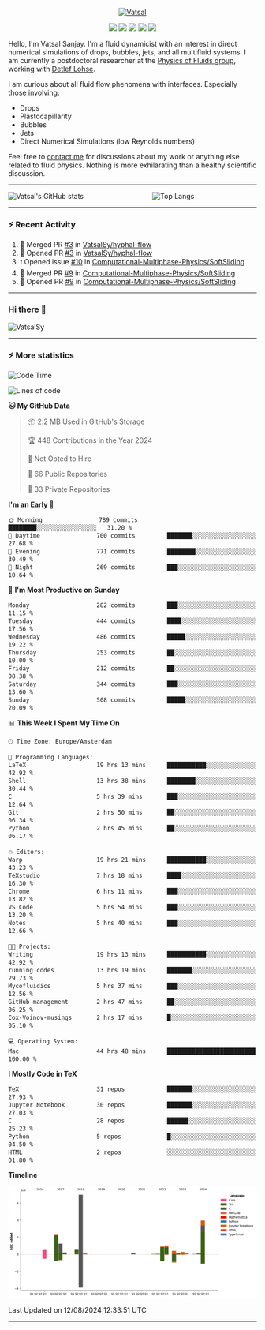 <center>

[<img alt="Vatsal" width="200px" src="https://www.dropbox.com/s/dxyybgtblo8er6h/Logo_Vatsal_Vector.png?raw=1">](https://www.vatsalsanjay.com)

[<img src="https://img.shields.io/badge/googlescholar-4285F4?&style=for-the-badge&logo=googlescholar&logoColor=white">](https://scholar.google.com/citations?hl=en&user=67aQviYAAAAJ)
[<img src="https://img.shields.io/static/v1.svg?&style=for-the-badge&logo=ResearchGate&label=&message=ResearchGate&logoColor=white&color=green">](https://www.researchgate.net/profile/Vatsal-Sanjay-2)
[<img src="https://img.shields.io/badge/twitter-1DA1F2?&style=for-the-badge&logo=twitter&logoColor=white">](https://twitter.com/VatsalSanjay)
[<img src="https://img.shields.io/badge/linkedin-0A66C2?&style=for-the-badge&logo=linkedin">](https://www.linkedin.com/in/vatsalsanjay/)
[<img src="https://img.shields.io/badge/orcid-A6CE39?&style=for-the-badge&logo=orcid&logoColor=white">](https://orcid.org/0000-0002-4293-6099)

</center>

Hello, I'm Vatsal Sanjay. I'm a fluid dynamicist with an interest in direct numerical simulations of drops, bubbles, jets, and all multifluid systems. I am currently a postdoctoral researcher at the [Physics of Fluids group](https://pof.tnw.utwente.nl), working with [Detlef Lohse](https://en.wikipedia.org/wiki/Detlef_Lohse). 

I am curious about all fluid flow phenomena with interfaces. Especially those involving:

- Drops
- Plastocapillarity
- Bubbles
- Jets
- Direct Numerical Simulations (low Reynolds numbers)

Feel free to [contact me](mailto:contact@vatsalsanjay.com) for discussions about my work or anything else related to fluid physics. Nothing is more exhilarating than a healthy scientific discussion.

<!-- ![Vatsal's GitHub stats](https://github-readme-stats-xi-wine-74.vercel.app/api?username=VatsalSy&show_icons=true&theme=vision-friendly-dark)

![Top Langs](https://github-readme-stats-xi-wine-74.vercel.app/api/top-langs/?username=VatsalSy&layout=compact&theme=vision-friendly-dark) -->

---
<div style="display: flex; justify-content: space-between;">
    <img src="https://github-readme-stats-xi-wine-74.vercel.app/api?username=VatsalSy&show_icons=true&theme=vision-friendly-dark" alt="Vatsal's GitHub stats" style="width: 55%;">
    <img src="https://github-readme-stats-xi-wine-74.vercel.app/api/top-langs/?username=VatsalSy&layout=compact&theme=vision-friendly-dark" alt="Top Langs" style="width: 42%;">
</div>

---

### :zap: Recent Activity

<!--START_SECTION:activity-->
1. 🎉 Merged PR [#3](https://github.com/VatsalSy/hyphal-flow/pull/3) in [VatsalSy/hyphal-flow](https://github.com/VatsalSy/hyphal-flow)
2. 💪 Opened PR [#3](https://github.com/VatsalSy/hyphal-flow/pull/3) in [VatsalSy/hyphal-flow](https://github.com/VatsalSy/hyphal-flow)
3. ❗ Opened issue [#10](https://github.com/Computational-Multiphase-Physics/SoftSliding/issues/10) in [Computational-Multiphase-Physics/SoftSliding](https://github.com/Computational-Multiphase-Physics/SoftSliding)
4. 🎉 Merged PR [#9](https://github.com/Computational-Multiphase-Physics/SoftSliding/pull/9) in [Computational-Multiphase-Physics/SoftSliding](https://github.com/Computational-Multiphase-Physics/SoftSliding)
5. 💪 Opened PR [#9](https://github.com/Computational-Multiphase-Physics/SoftSliding/pull/9) in [Computational-Multiphase-Physics/SoftSliding](https://github.com/Computational-Multiphase-Physics/SoftSliding)
<!--END_SECTION:activity-->
---

### Hi there 👋
<p align="left"> <img src="https://komarev.com/ghpvc/?username=VatsalSy&label=Profile%20views&color=orange&style=for-the-badge" alt="VatsalSy" /> </p>

---
### :zap: More statistics

<!--START_SECTION:waka-->
![Code Time](http://img.shields.io/badge/Code%20Time-126%20hrs%2045%20mins-blue)

![Lines of code](https://img.shields.io/badge/From%20Hello%20World%20I%27ve%20Written-19.2%20million%20lines%20of%20code-blue)

**🐱 My GitHub Data** 

> 📦 2.2 MB Used in GitHub's Storage 
 > 
> 🏆 448 Contributions in the Year 2024
 > 
> 🚫 Not Opted to Hire
 > 
> 📜 66 Public Repositories 
 > 
> 🔑 33 Private Repositories 
 > 
**I'm an Early 🐤** 

```text
🌞 Morning                789 commits         ████████░░░░░░░░░░░░░░░░░   31.20 % 
🌆 Daytime                700 commits         ███████░░░░░░░░░░░░░░░░░░   27.68 % 
🌃 Evening                771 commits         ████████░░░░░░░░░░░░░░░░░   30.49 % 
🌙 Night                  269 commits         ███░░░░░░░░░░░░░░░░░░░░░░   10.64 % 
```
📅 **I'm Most Productive on Sunday** 

```text
Monday                   282 commits         ███░░░░░░░░░░░░░░░░░░░░░░   11.15 % 
Tuesday                  444 commits         ████░░░░░░░░░░░░░░░░░░░░░   17.56 % 
Wednesday                486 commits         █████░░░░░░░░░░░░░░░░░░░░   19.22 % 
Thursday                 253 commits         ██░░░░░░░░░░░░░░░░░░░░░░░   10.00 % 
Friday                   212 commits         ██░░░░░░░░░░░░░░░░░░░░░░░   08.38 % 
Saturday                 344 commits         ███░░░░░░░░░░░░░░░░░░░░░░   13.60 % 
Sunday                   508 commits         █████░░░░░░░░░░░░░░░░░░░░   20.09 % 
```


📊 **This Week I Spent My Time On** 

```text
🕑︎ Time Zone: Europe/Amsterdam

💬 Programming Languages: 
LaTeX                    19 hrs 13 mins      ███████████░░░░░░░░░░░░░░   42.92 % 
Shell                    13 hrs 38 mins      ████████░░░░░░░░░░░░░░░░░   30.44 % 
C                        5 hrs 39 mins       ███░░░░░░░░░░░░░░░░░░░░░░   12.64 % 
Git                      2 hrs 50 mins       ██░░░░░░░░░░░░░░░░░░░░░░░   06.34 % 
Python                   2 hrs 45 mins       ██░░░░░░░░░░░░░░░░░░░░░░░   06.17 % 

🔥 Editors: 
Warp                     19 hrs 21 mins      ███████████░░░░░░░░░░░░░░   43.23 % 
TeXstudio                7 hrs 18 mins       ████░░░░░░░░░░░░░░░░░░░░░   16.30 % 
Chrome                   6 hrs 11 mins       ███░░░░░░░░░░░░░░░░░░░░░░   13.82 % 
VS Code                  5 hrs 54 mins       ███░░░░░░░░░░░░░░░░░░░░░░   13.20 % 
Notes                    5 hrs 40 mins       ███░░░░░░░░░░░░░░░░░░░░░░   12.66 % 

🐱‍💻 Projects: 
Writing                  19 hrs 13 mins      ███████████░░░░░░░░░░░░░░   42.92 % 
running codes            13 hrs 19 mins      ███████░░░░░░░░░░░░░░░░░░   29.73 % 
Mycofluidics             5 hrs 37 mins       ███░░░░░░░░░░░░░░░░░░░░░░   12.56 % 
GitHub management        2 hrs 47 mins       ██░░░░░░░░░░░░░░░░░░░░░░░   06.25 % 
Cox-Voinov-musings       2 hrs 17 mins       █░░░░░░░░░░░░░░░░░░░░░░░░   05.10 % 

💻 Operating System: 
Mac                      44 hrs 48 mins      █████████████████████████   100.00 % 
```

**I Mostly Code in TeX** 

```text
TeX                      31 repos            ███████░░░░░░░░░░░░░░░░░░   27.93 % 
Jupyter Notebook         30 repos            ███████░░░░░░░░░░░░░░░░░░   27.03 % 
C                        28 repos            ██████░░░░░░░░░░░░░░░░░░░   25.23 % 
Python                   5 repos             █░░░░░░░░░░░░░░░░░░░░░░░░   04.50 % 
HTML                     2 repos             ░░░░░░░░░░░░░░░░░░░░░░░░░   01.80 % 
```



**Timeline**

![Lines of Code chart](https://raw.githubusercontent.com/VatsalSy/VatsalSy/main/assets/bar_graph.png)


 Last Updated on 12/08/2024 12:33:51 UTC
<!--END_SECTION:waka-->
---
